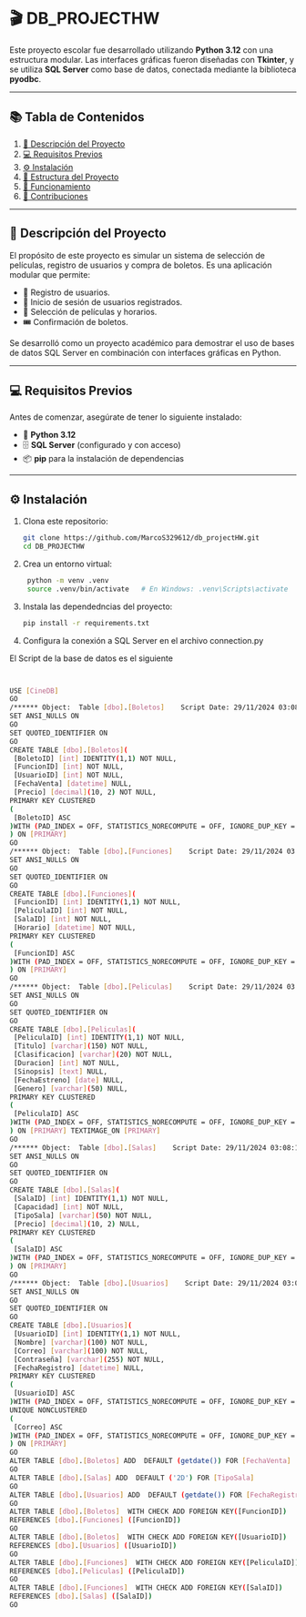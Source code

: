 # 🎬 DB_PROJECTHW

Este proyecto escolar fue desarrollado utilizando **Python 3.12** con una estructura modular. Las interfaces gráficas fueron diseñadas con **Tkinter**, y se utiliza **SQL Server** como base de datos, conectada mediante la biblioteca **pyodbc**.

---

## 📚 Tabla de Contenidos

1. [📖 Descripción del Proyecto](#📖-descripción-del-proyecto)
2. [💻 Requisitos Previos](#💻-requisitos-previos)
3. [⚙️ Instalación](#⚙️-instalación)
4. [📂 Estructura del Proyecto](#📂-estructura-del-proyecto)
5. [🚀 Funcionamiento](#🚀-funcionamiento)
6. [🤝 Contribuciones](#🤝-contribuciones)

---

## 📖 Descripción del Proyecto

El propósito de este proyecto es simular un sistema de selección de películas, registro de usuarios y compra de boletos. Es una aplicación modular que permite:

- 📝 Registro de usuarios.
- 🔑 Inicio de sesión de usuarios registrados.
- 🎥 Selección de películas y horarios.
- 🎟️ Confirmación de boletos.

Se desarrolló como un proyecto académico para demostrar el uso de bases de datos SQL Server en combinación con interfaces gráficas en Python.

---

## 💻 Requisitos Previos

Antes de comenzar, asegúrate de tener lo siguiente instalado:

- 🐍 **Python 3.12**
- 🗄️ **SQL Server** (configurado y con acceso)
- 📦 **pip** para la instalación de dependencias

---

## ⚙️ Instalación

1. Clona este repositorio:

   ```bash
   git clone https://github.com/MarcoS329612/db_projectHW.git
   cd DB_PROJECTHW

2. Crea un entorno virtual:
   ```bash
    python -m venv .venv
    source .venv/bin/activate   # En Windows: .venv\Scripts\activate

3. Instala las dependedncias del proyecto:
   ```bash
   pip install -r requirements.txt

4. Configura la conexión a SQL Server en el archivo connection.py



El Script de la base de datos es el siguiente

   ```bash

   
   USE [CineDB]
   GO
   /****** Object:  Table [dbo].[Boletos]    Script Date: 29/11/2024 03:08:14 a. m. ******/
   SET ANSI_NULLS ON
   GO
   SET QUOTED_IDENTIFIER ON
   GO
   CREATE TABLE [dbo].[Boletos](
   	[BoletoID] [int] IDENTITY(1,1) NOT NULL,
   	[FuncionID] [int] NOT NULL,
   	[UsuarioID] [int] NOT NULL,
   	[FechaVenta] [datetime] NULL,
   	[Precio] [decimal](10, 2) NOT NULL,
   PRIMARY KEY CLUSTERED 
   (
   	[BoletoID] ASC
   )WITH (PAD_INDEX = OFF, STATISTICS_NORECOMPUTE = OFF, IGNORE_DUP_KEY = OFF, ALLOW_ROW_LOCKS = ON, ALLOW_PAGE_LOCKS = ON, OPTIMIZE_FOR_SEQUENTIAL_KEY = OFF) ON [PRIMARY]
   ) ON [PRIMARY]
   GO
   /****** Object:  Table [dbo].[Funciones]    Script Date: 29/11/2024 03:08:14 a. m. ******/
   SET ANSI_NULLS ON
   GO
   SET QUOTED_IDENTIFIER ON
   GO
   CREATE TABLE [dbo].[Funciones](
   	[FuncionID] [int] IDENTITY(1,1) NOT NULL,
   	[PeliculaID] [int] NOT NULL,
   	[SalaID] [int] NOT NULL,
   	[Horario] [datetime] NOT NULL,
   PRIMARY KEY CLUSTERED 
   (
   	[FuncionID] ASC
   )WITH (PAD_INDEX = OFF, STATISTICS_NORECOMPUTE = OFF, IGNORE_DUP_KEY = OFF, ALLOW_ROW_LOCKS = ON, ALLOW_PAGE_LOCKS = ON, OPTIMIZE_FOR_SEQUENTIAL_KEY = OFF) ON [PRIMARY]
   ) ON [PRIMARY]
   GO
   /****** Object:  Table [dbo].[Peliculas]    Script Date: 29/11/2024 03:08:14 a. m. ******/
   SET ANSI_NULLS ON
   GO
   SET QUOTED_IDENTIFIER ON
   GO
   CREATE TABLE [dbo].[Peliculas](
   	[PeliculaID] [int] IDENTITY(1,1) NOT NULL,
   	[Titulo] [varchar](150) NOT NULL,
   	[Clasificacion] [varchar](20) NOT NULL,
   	[Duracion] [int] NOT NULL,
   	[Sinopsis] [text] NULL,
   	[FechaEstreno] [date] NULL,
   	[Genero] [varchar](50) NULL,
   PRIMARY KEY CLUSTERED 
   (
   	[PeliculaID] ASC
   )WITH (PAD_INDEX = OFF, STATISTICS_NORECOMPUTE = OFF, IGNORE_DUP_KEY = OFF, ALLOW_ROW_LOCKS = ON, ALLOW_PAGE_LOCKS = ON, OPTIMIZE_FOR_SEQUENTIAL_KEY = OFF) ON [PRIMARY]
   ) ON [PRIMARY] TEXTIMAGE_ON [PRIMARY]
   GO
   /****** Object:  Table [dbo].[Salas]    Script Date: 29/11/2024 03:08:14 a. m. ******/
   SET ANSI_NULLS ON
   GO
   SET QUOTED_IDENTIFIER ON
   GO
   CREATE TABLE [dbo].[Salas](
   	[SalaID] [int] IDENTITY(1,1) NOT NULL,
   	[Capacidad] [int] NOT NULL,
   	[TipoSala] [varchar](50) NOT NULL,
   	[Precio] [decimal](10, 2) NULL,
   PRIMARY KEY CLUSTERED 
   (
   	[SalaID] ASC
   )WITH (PAD_INDEX = OFF, STATISTICS_NORECOMPUTE = OFF, IGNORE_DUP_KEY = OFF, ALLOW_ROW_LOCKS = ON, ALLOW_PAGE_LOCKS = ON, OPTIMIZE_FOR_SEQUENTIAL_KEY = OFF) ON [PRIMARY]
   ) ON [PRIMARY]
   GO
   /****** Object:  Table [dbo].[Usuarios]    Script Date: 29/11/2024 03:08:14 a. m. ******/
   SET ANSI_NULLS ON
   GO
   SET QUOTED_IDENTIFIER ON
   GO
   CREATE TABLE [dbo].[Usuarios](
   	[UsuarioID] [int] IDENTITY(1,1) NOT NULL,
   	[Nombre] [varchar](100) NOT NULL,
   	[Correo] [varchar](100) NOT NULL,
   	[Contraseña] [varchar](255) NOT NULL,
   	[FechaRegistro] [datetime] NULL,
   PRIMARY KEY CLUSTERED 
   (
   	[UsuarioID] ASC
   )WITH (PAD_INDEX = OFF, STATISTICS_NORECOMPUTE = OFF, IGNORE_DUP_KEY = OFF, ALLOW_ROW_LOCKS = ON, ALLOW_PAGE_LOCKS = ON, OPTIMIZE_FOR_SEQUENTIAL_KEY = OFF) ON [PRIMARY],
   UNIQUE NONCLUSTERED 
   (
   	[Correo] ASC
   )WITH (PAD_INDEX = OFF, STATISTICS_NORECOMPUTE = OFF, IGNORE_DUP_KEY = OFF, ALLOW_ROW_LOCKS = ON, ALLOW_PAGE_LOCKS = ON, OPTIMIZE_FOR_SEQUENTIAL_KEY = OFF) ON [PRIMARY]
   ) ON [PRIMARY]
   GO
   ALTER TABLE [dbo].[Boletos] ADD  DEFAULT (getdate()) FOR [FechaVenta]
   GO
   ALTER TABLE [dbo].[Salas] ADD  DEFAULT ('2D') FOR [TipoSala]
   GO
   ALTER TABLE [dbo].[Usuarios] ADD  DEFAULT (getdate()) FOR [FechaRegistro]
   GO
   ALTER TABLE [dbo].[Boletos]  WITH CHECK ADD FOREIGN KEY([FuncionID])
   REFERENCES [dbo].[Funciones] ([FuncionID])
   GO
   ALTER TABLE [dbo].[Boletos]  WITH CHECK ADD FOREIGN KEY([UsuarioID])
   REFERENCES [dbo].[Usuarios] ([UsuarioID])
   GO
   ALTER TABLE [dbo].[Funciones]  WITH CHECK ADD FOREIGN KEY([PeliculaID])
   REFERENCES [dbo].[Peliculas] ([PeliculaID])
   GO
   ALTER TABLE [dbo].[Funciones]  WITH CHECK ADD FOREIGN KEY([SalaID])
   REFERENCES [dbo].[Salas] ([SalaID])
   GO
   
   
